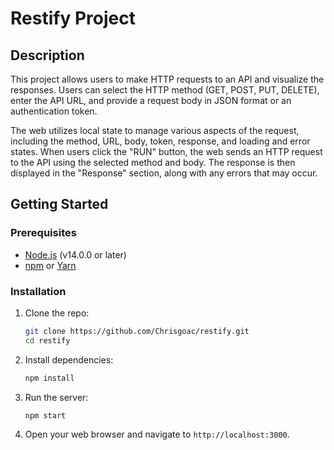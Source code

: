# Restify Project

## Description

This project allows users to make HTTP requests to an API and visualize the responses. Users can select the HTTP method (GET, POST, PUT, DELETE), enter the API URL, and provide a request body in JSON format or an authentication token.

The web utilizes local state to manage various aspects of the request, including the method, URL, body, token, response, and loading and error states. When users click the "RUN" button, the web sends an HTTP request to the API using the selected method and body. The response is then displayed in the "Response" section, along with any errors that may occur.

## Getting Started

### Prerequisites

- [Node.js](https://nodejs.org/) (v14.0.0 or later)
- [npm](https://www.npmjs.com/) or [Yarn](https://yarnpkg.com/)

### Installation

1. Clone the repo:

   ```sh
   git clone https://github.com/Chrisgoac/restify.git
   cd restify
   ```

2. Install dependencies:

   ```sh
   npm install
   ```

3. Run the server:

   ```sh
   npm start
   ```

4. Open your web browser and navigate to `http://localhost:3000`.